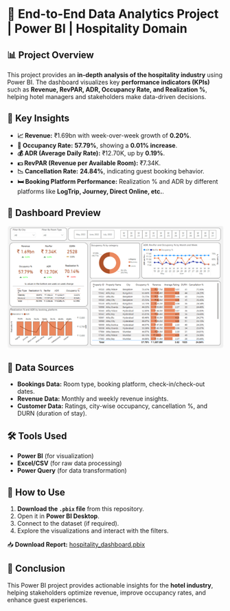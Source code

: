 # 🏨 End-to-End Data Analytics Project | Power BI | Hospitality Domain

## 📊 Project Overview
This project provides an **in-depth analysis of the hospitality industry** using Power BI. The dashboard visualizes key **performance indicators (KPIs)** such as **Revenue, RevPAR, ADR, Occupancy Rate, and Realization %**, helping hotel managers and stakeholders make data-driven decisions.

## 🎯 Key Insights
- **📈 Revenue:** ₹1.69bn with week-over-week growth of **0.20%**.
- **🏨 Occupancy Rate:** **57.79%**, showing a **0.01% increase**.
- **💰 ADR (Average Daily Rate):** ₹12.70K, up by **0.19%**.
- **💵 RevPAR (Revenue per Available Room):** ₹7.34K.
- **📉 Cancellation Rate:** **24.84%**, indicating guest booking behavior.
- **🛏️ Booking Platform Performance:** Realization % and ADR by different platforms like **LogTrip, Journey, Direct Online, etc.**.

## 📌 Dashboard Preview
![Power BI Dashboard](images/dashboard.png)

## 📂 Data Sources
- **Bookings Data:** Room type, booking platform, check-in/check-out dates.
- **Revenue Data:** Monthly and weekly revenue insights.
- **Customer Data:** Ratings, city-wise occupancy, cancellation %, and DURN (duration of stay).

## 🛠️ Tools Used
- **Power BI** (for visualization)
- **Excel/CSV** (for raw data processing)
- **Power Query** (for data transformation)

## 🚀 How to Use
1. **Download the `.pbix` file** from this repository.
2. Open it in **Power BI Desktop**.
3. Connect to the dataset (if required).
4. Explore the visualizations and interact with the filters.

📥 **Download Report:** [hospitality_dashboard.pbix]([https://github.com/Soban-2004/Power-BI-Project-Hospitality-Domain/hotels.pbix](https://github.com/Soban-2004/Power-BI-Project-Hospitality-Domain/blob/main/hotels.pbix))   

## 📌 Conclusion
This Power BI project provides actionable insights for the **hotel industry**, helping stakeholders optimize revenue, improve occupancy rates, and enhance guest experiences.

